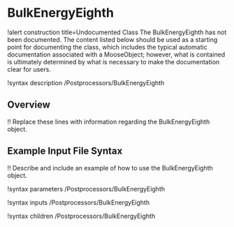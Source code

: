 # BulkEnergyEighth

!alert construction title=Undocumented Class
The BulkEnergyEighth has not been documented. The content listed below should be used as a starting point for
documenting the class, which includes the typical automatic documentation associated with a
MooseObject; however, what is contained is ultimately determined by what is necessary to make the
documentation clear for users.

!syntax description /Postprocessors/BulkEnergyEighth

## Overview

!! Replace these lines with information regarding the BulkEnergyEighth object.

## Example Input File Syntax

!! Describe and include an example of how to use the BulkEnergyEighth object.

!syntax parameters /Postprocessors/BulkEnergyEighth

!syntax inputs /Postprocessors/BulkEnergyEighth

!syntax children /Postprocessors/BulkEnergyEighth

